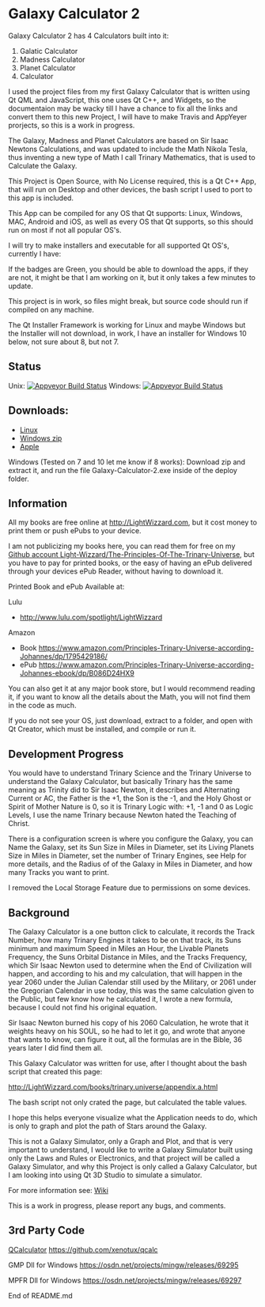 # Galaxy Calculator 2

Galaxy Calculator 2 has 4 Calculators built into it:
1. Galatic Calculator
2. Madness Calculator
3. Planet Calculator
4. Calculator

I used the project files from my first Galaxy Calculator that is written using Qt QML and JavaScript, 
this one uses Qt C++, and Widgets, so the documentaion may be wacky till I have a chance to fix all the links and convert them to this new Project,
I will have to make Travis and AppYeyer prorjects, so this is a work in progress.

The Galaxy, Madness and Planet Calculators are based on Sir Isaac Newtons Calculations, and was updated to include the Math Nikola Tesla, 
thus inventing a new type of Math I call Trinary Mathematics, that is used to Calculate the Galaxy.

This Project is Open Source, with No License required, this is a Qt C++ App, that will run on Desktop and other devices, the bash script I used to port to this app is included.

This App can be compiled for any OS that Qt supports: Linux, Windows, MAC, Android and iOS, as well as every OS that Qt supports, so this should run on most if not all popular OS's.

I will try to make installers and executable for all supported Qt OS's, currently I have:

If the badges are Green, you should be able to download the apps, if they are not, it might be that I am working on it, but it only takes a few minutes to update.

This project is in work, so files might break, but source code should run if compiled on any machine.

The Qt Installer Framework is working for Linux and maybe Windows but the Installer will not download, in work, I have an installer for Windows 10 below, not sure about 8, but not 7.

## Status
Unix: [![Appveyor Build Status](https://ci.appveyor.com/api/projects/status/j7htumuwfx31elf6?svg=true)](https://ci.appveyor.com/project/Light-Wizzard/Galaxy-Calculator-2)
Windows: [![Appveyor Build Status](https://ci.appveyor.com/api/projects/status/j7htumuwfx31elf6?svg=true)](https://ci.appveyor.com/project/Light-Wizzard/Galaxy-Calculator-2)

## **Downloads:**
 - [Linux](https://github.com/Light-Wizzard/Galaxy-Calculator-2/releases/download/continuous/Galaxy-Calculator-2-x86_64.AppImage)
 - [Windows zip](https://github.com/Light-Wizzard/Galaxy-Calculator-2/releases/download/continuous/GalaxyCalculator2-Windows.zip)
 - [Apple](https://github.com/Light-Wizzard/Galaxy-Calculator-2/releases/download/continuous/Galaxy-Calculator-2.dmg)

Windows (Tested on 7 and 10 let me know if 8 works): Download zip and extract it, and run the file Galaxy-Calculator-2.exe inside of the deploy folder.

## Information
All my books are free online at http://LightWizzard.com, but it cost money to print them or push ePubs to your device.

I am not publicizing my books here, you can read them for free on my 
[Github account Light-Wizzard/The-Principles-Of-The-Trinary-Universe](https://github.com/Light-Wizzard/The-Principles-Of-The-Trinary-Universe),
but you have to pay for printed books, or the easy of having an ePub delivered through your devices ePub Reader, without having to download it.

Printed Book and ePub Available at:

Lulu
* http://www.lulu.com/spotlight/LightWizzard

Amazon
* Book https://www.amazon.com/Principles-Trinary-Universe-according-Johannes/dp/1795429186/
* ePub https://www.amazon.com/Principles-Trinary-Universe-according-Johannes-ebook/dp/B086D24HX9

You can also get it at any major book store, but I would recommend reading it, if you want to know all the details about the Math, you will not find them in the code as much.

If you do not see your OS, just download, extract to a folder, and open with Qt Creator, which must be installed, and compile or run it.

## Development Progress

You would have to understand Trinary Science and the Trinary Universe to understand the Galaxy Calculator, 
but basically Trinary has the same meaning as Trinity did to Sir Isaac Newton, it describes and Alternating Current or AC, 
the Father is the +1, the Son is the -1, and the Holy Ghost or Spirit of Mother Nature is 0, so it is Trinary Logic with: +1, -1 and 0 as Logic Levels, 
I use the name Trinary because Newton hated the Teaching of Christ.

There is a configuration screen is where you configure the Galaxy, you can Name the Galaxy, set its Sun Size in Miles in Diameter, 
set its Living Planets Size in Miles in Diameter, set the number of Trinary Engines, see Help for more details, 
and the Radius of of the Galaxy in Miles in Diameter, and how many Tracks you want to print.

I removed the Local Storage Feature due to permissions on some devices.

## Background
The Galaxy Calculator is a one button click to calculate, it records the Track Number, how many Trinary Engines it takes to be on that track, 
its Suns minimum and maximum Speed in Miles an Hour, the Livable Planets Frequency, the Suns Orbital Distance in Miles, and the Tracks Frequency, 
which Sir Isaac Newton used to determine when the End of Civilization will happen, and according to his and my calculation, 
that will happen in the year 2060 under the Julian Calendar still used by the Military, or 2061 under the Gregorian Calendar in use today, 
this was the same calculation given to the Public, but few know how he calculated it, I wrote a new formula, because I could not find his original equation.

Sir Isaac Newton burned his copy of his 2060 Calculation, he wrote that it weights heavy on his SOUL, so he had to let it go, 
and wrote that anyone that wants to know, can figure it out, all the formulas are in the Bible, 36 years later I did find them all.

This Galaxy Calculator was written for use, after I thought about the bash script that created this page:

http://LightWizzard.com/books/trinary.universe/appendix.a.html

The bash script not only crated the page, but calculated the table values.

I hope this helps everyone visualize what the Application needs to do, which is only to graph and plot the path of Stars around the Galaxy.

This is not a Galaxy Simulator, only a Graph and Plot, and that is very important to understand, 
I would like to write a Galaxy Simulator built using only the Laws and Rules or Electronics, 
and that project will be called a Galaxy Simulator, and why this Project is only called a Galaxy Calculator,
but I am looking into using Qt 3D Studio to simulate a simulator.

For more information see: [Wiki](https://github.com/Light-Wizzard/Galaxy-Calculator-2/wiki)

This is a work in progress, please report any bugs, and comments.

## 3rd Party Code

[QCalculator](https://github.com/xenotux/qcalc)
https://github.com/xenotux/qcalc

GMP Dll for Windows
https://osdn.net/projects/mingw/releases/69295

MPFR Dll for Windows
https://osdn.net/projects/mingw/releases/69297


End of README.md
